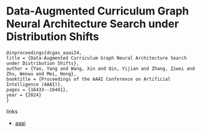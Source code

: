 # Data-Augmented Curriculum Graph Neural Architecture Search under Distribution Shifts

```
@inproceedings{dcgas_aaai24,
title = {Data-Augmented Curriculum Graph Neural Architecture Search under Distribution Shifts},
author = {Yao, Yang and Wang, Xin and Qin, Yijian and Zhang, Ziwei and Zhu, Wenwu and Mei, Hong},
booktitle = {Proceedings of the AAAI Conference on Artificial Intelligence (AAAI)},
pages = {16433--16441},
year = {2024}
}
```

links
- [aaai](https://ojs.aaai.org/index.php/AAAI/article/view/29580)
